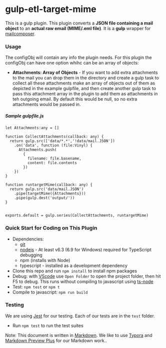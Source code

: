 # gulp-etl-target-mime #

This is a gulp plugin. This plugin converts a **JSON file containing a mail object** to an **actual raw email (MIME/.eml file)**. It is a **gulp** wrapper for [mailcomposer](https://nodemailer.com/extras/mailcomposer/).

### Usage
The configObj will contain any info the plugin needs. For this plugin the configObj can have one option whihc can be an array of objects:
    
* **Attachments: Array of Objects** - If you want to add extra attachments to the mail you can drop them in the directory and create a gulp task to collect all these attachments make an array of objects out of them as depicted in the example gulpfile, and then create another gulp task to pass this attachment array in the plugin to add them as attachments in teh outgoing email. By default this would be null, so no extra attachments would be passed in.

##### Sample gulpfile.js
```
let Attachments:any = []

function CollectAttachments(callback: any) {
  return gulp.src(['data/*.*','!data/mail.JSON'])
    .on('data', function (file:Vinyl) {
      Attachments.push(
        {
          filename: file.basename,
          content: file.contents
        })
    })    
}

function runtargetMime(callback: any) {
  return gulp.src('data/mail.JSON')  
    .pipe(targetMime({Attachments}))
    .pipe(gulp.dest('output/'))
}


exports.default = gulp.series(CollectAttachments, runtargetMime)
```
### Quick Start for Coding on This Plugin
* Dependencies: 
    * [git](https://git-scm.com/downloads)
    * [nodejs](https://nodejs.org/en/download/releases/) - At least v6.3 (6.9 for Windows) required for TypeScript debugging
    * npm (installs with Node)
    * typescript - installed as a development dependency
* Clone this repo and run `npm install` to install npm packages
* Debug: with [VScode](https://code.visualstudio.com/download) use `Open Folder` to open the project folder, then hit F5 to debug. This runs without compiling to javascript using [ts-node](https://www.npmjs.com/package/ts-node)
* Test: `npm test` or `npm t`
* Compile to javascript: `npm run build`

### Testing

We are using [Jest](https://facebook.github.io/jest/docs/en/getting-started.html) for our testing. Each of our tests are in the `test` folder.

- Run `npm test` to run the test suites



Note: This document is written in [Markdown](https://daringfireball.net/projects/markdown/). We like to use [Typora](https://typora.io/) and [Markdown Preview Plus](https://chrome.google.com/webstore/detail/markdown-preview-plus/febilkbfcbhebfnokafefeacimjdckgl?hl=en-US) for our Markdown work..
